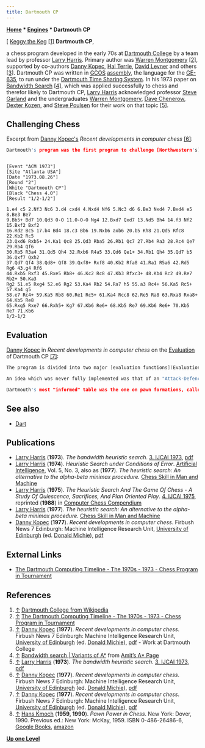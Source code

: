 ```yaml
---
title: Dartmouth CP
---
```

**[Home](Home "Home") * [Engines](Engines "Engines") * Dartmouth CP**

\[ [Keggy the Keg](https://en.wikipedia.org/wiki/Keggy_the_Keg) <a id="cite-note-1" href="#cite-ref-1">[1]</a>
**Dartmouth CP**,

a chess program developed in the early 70s at [Dartmouth College](Dartmouth_College "Dartmouth College") by a team lead by professor [Larry Harris](Larry_Harris "Larry Harris"). Primary author was [Warren Montgomery](Warren_Montgomery "Warren Montgomery") <a id="cite-note-2" href="#cite-ref-2">[2]</a>, supported by co-authors [Danny Kopec](Danny_Kopec "Danny Kopec"), [Hal Terrie](Hal_Terrie "Hal Terrie"), [David Levner](index.php?title=David_Levner&action=edit&redlink=1 "David Levner (page does not exist)") and others <a id="cite-note-3" href="#cite-ref-3">[3]</a>. Dartmouth CP was written in [GCOS](https://en.wikipedia.org/wiki/General_Comprehensive_Operating_System) [assembly](Assembly "Assembly"), the language for the [GE-635](Honeywell_6000 "Honeywell 6000"), to run under the [Dartmouth Time Sharing System](https://en.wikipedia.org/wiki/Dartmouth_Time_Sharing_System). In his 1973 paper on [Bandwidth Search](index.php?title=Bandwidth_Search&action=edit&redlink=1 "Bandwidth Search (page does not exist)") <a id="cite-note-4" href="#cite-ref-4">[4]</a>, which was applied successfully to chess and therefor likely to Dartmouth CP, [Larry Harris](Larry_Harris "Larry Harris") acknowledged professor [Steve Garland](index.php?title=Steve_Garland&action=edit&redlink=1 "Steve Garland (page does not exist)") and the undergraduates [Warren Montgomery](Warren_Montgomery "Warren Montgomery"), [Dave Chenerow](index.php?title=Dave_Chenerow&action=edit&redlink=1 "Dave Chenerow (page does not exist)"), [Dexter Kozen](index.php?title=Dexter_Kozen&action=edit&redlink=1 "Dexter Kozen (page does not exist)"), and [Steve Poulsen](index.php?title=Steve_Poulsen&action=edit&redlink=1 "Steve Poulsen (page does not exist)") for their work on that topic <a id="cite-note-5" href="#cite-ref-5">[5]</a>.

## Challenging Chess

Excerpt from [Danny Kopec's](Danny_Kopec "Danny Kopec") *Recent developments in computer chess* <a id="cite-note-6" href="#cite-ref-6">[6]</a>:

```C++
Dartmouth's program was the first program to challenge [Northwestern's](Chess_(Program) "Chess (Program)") ascendancy in the [ACM tournaments](ACM_North_American_Computer_Chess_Championship "ACM North American Computer Chess Championship"). In the [ACM U.S. Computer Chess Championship](ACM_1973 "ACM 1973"), held in [Atlanta](https://en.wikipedia.org/wiki/Atlanta%2C_Georgia), Northwestern's program was lucky to draw against Dartmouth. It only did so because the latter had no [repetition check](Repetitions "Repetitions"). Particularly encouraging was the fact that in a game of more than 50 moves, Dartmouth was never in a losing position. 

```

```

[Event "ACM 1973"]
[Site "Atlanta USA"]
[Date "1973.08.26"]
[Round "2"]
[White "Dartmouth CP"]
[Black "Chess 4.0"]
[Result "1/2-1/2"]

1.e4 c5 2.Nf3 Nc6 3.d4 cxd4 4.Nxd4 Nf6 5.Nc3 d6 6.Be3 Nxd4 7.Bxd4 e5 8.Be3 Be7 
9.Bb5+ Bd7 10.Qd3 O-O 11.O-O-O Ng4 12.Bxd7 Qxd7 13.Nd5 Bh4 14.f3 Nf2 15.Bxf2 Bxf2 
16.Rd2 Bc5 17.b4 Bd4 18.c3 Bb6 19.Nxb6 axb6 20.b5 Kh8 21.Qd5 Rfc8 22.Kb2 Rc5 
23.Qxd6 Rxb5+ 24.Ka1 Qc8 25.Qd3 Rba5 26.Rb1 Qc7 27.Rb4 Ra3 28.Rc4 Qe7 29.Rb4 Qf6 
30.Rb5 R3a4 31.Qd5 Qh4 32.Rxb6 R4a5 33.Qd6 Qe1+ 34.Rb1 Qh4 35.Qd7 b5 36.Qxf7 Qxh2 
37.Qd7 Qf4 38.Qd8+ Qf8 39.Qxf8+ Rxf8 40.Kb2 Rfa8 41.Ra1 R5a6 42.Rd5 Rg6 43.g4 Rf6
44.Rxb5 Rxf3 45.Rxe5 Rb8+ 46.Kc2 Rc8 47.Kb3 Rfxc3+ 48.Kb4 Rc2 49.Re7 Rb2+ 50.Ka3 
Rg2 51.e5 Rxg4 52.e6 Rg2 53.Ka4 Rb2 54.Ra7 h5 55.a3 Rc4+ 56.Ka5 Rc5+ 57.Ka4 g5 
58.e7 Rc4+ 59.Ka5 Rb8 60.Re1 Rc5+ 61.Ka4 Rcc8 62.Re5 Ra8 63.Rxa8 Rxa8+ 64.Kb5 Re8 
65.Rxg5 Rxe7 66.Rxh5+ Kg7 67.Kb6 Re6+ 68.Kb5 Re7 69.Kb6 Re6+ 70.Kb5 Re7 71.Kb6 
1/2-1/2

```

## Evaluation

[Danny Kopec](Danny_Kopec "Danny Kopec") in *Recent developments in computer chess* on the [Evaluation](Evaluation "Evaluation") of Dartmouth CP <a id="cite-note-7" href="#cite-ref-7">[7]</a>:

```C++
The program is divided into two major [evaluation functions](Evaluation "Evaluation"), ĥ and đ. ĥ is concerned with the "soft", positional features of a given board position, while đ is concerned with the "hard" [tactical features](Tactics "Tactics") of a position. The specific chess concepts which comprise đ and ĥ are called "Detectors". A set of related detectors are assigned various values (weights) and are put into a table. ĥ includes tables such as [Centre Control](Center_Control "Center Control"), [Piece Mobility](Mobility "Mobility"), [Pawn Structure](Pawn_Structure "Pawn Structure"), [King Safety](King_Safety "King Safety"), etc., while đ includes tables such as [Pins](Pin "Pin"), [Forks](Double_Attack "Double Attack"), [Discovered Attacks](Discovered_Attack "Discovered Attack"), [Levers](Pawn_Levers_(Bitboards) "Pawn Levers (Bitboards)"). The program is also divided into modules ([Opening](Opening "Opening"), [Middle Game](Middlegame "Middlegame"), and [Endings](Endgame "Endgame")) which allow greater flexibility in the assignment of weights. For example, in the opening, Piece-development, Centre control and King safety are stressed. A persistent problem which many programs still have is the too early development of the [queen](Queen "Queen"), because of its tremendous square control, mobility, and ability to produce threats. By assigning a value of -300 (where 100 = pawn) to every minor piece (B or N) still on the back rank, piece development is given prominence, since the program tries to get rid of these initial negative values. Other examples of tables which employ modular flexibility are Occupation of the [Centre](Center "Center"), and [Rook on 7th](Rook_on_Seventh "Rook on Seventh"). Greater weights are assigned to these in the middle game and ending than in the opening, to avoid moving the same pieces too often, before others have moved at all.

```

```C++
An idea which was never fully implemented was that of an "Attack-Defence Ratio". This is a measure of the difference between the sum of the forces attacking the quarter of the board where the enemy king is located and the sum of those forces which defend the same squares. If this difference in force is greater than a certain threshold value, an "alarm" is set off which results in a higher đ value and an [increase](Extensions "Extensions") in the [depth](Depth "Depth") of [search](Search "Search"). In this manner, long sacrificial variations are more carefully investigated. A benchmark of sacrificial positions would be a good test for its effectiveness.

```

```C++
Dartmouth's most "informed" table was the one on pawn formations, called "PFORM". Among its standard detectors were [Isolated Pawns](Isolated_Pawn "Isolated Pawn"), [Backward Pawns](Backward_Pawn "Backward Pawn"), [Doubled Pawns](Doubled_Pawn "Doubled Pawn"), [Passed Pawns](Passed_Pawn "Passed Pawn"), and [Duos](Duo_Trio_Quart_(Bitboards) "Duo Trio Quart (Bitboards)"). Detectors such as [Chains](Pawn_Chain "Pawn Chain"), [Mini-chains](Defended_Pawns_(Bitboards) "Defended Pawns (Bitboards)"), [Shielded Backward Pawns](Backward_Pawns_(Bitboards) "Backward Pawns (Bitboards)"), [Potential Passed Pawns](Candidate_Passed_Pawn "Candidate Passed Pawn"), and the table, "Levers", were among the more esoteric concepts which were added later. Many of these definitions were taken directly from [Hans Kmoch's](Hans_Kmoch "Hans Kmoch") classic work *Pawn Power* <a id="cite-note-8" href="#cite-ref-8">[8]</a>. The concept, Levers, using a modified definition of my own "pawn mover wich improve our formation and hurt our opponent's" - proved useful in the recognition of critical pawn moves. In addition, the levers concept helps to guide the placement of pieces especially in the opening and middle game. It could also help toward plan formation. Some further pawn formational concepts from *Pawn Power* which were never programmed were [Outpost](Outposts "Outposts") and [Weak Square](Holes "Holes") Complexes. The Dartmouth program is probably, in theory, capable of more sophisticated pawn formational evaluations than any other program; however the implementation is rudimentary. The program had at one time approximately 50 detectors in various tables and many others were planned. 

```

## See also

- [Dart](Dart "Dart")

## Publications

- [Larry Harris](Larry_Harris "Larry Harris") (**1973**). *The bandwidth heuristic search*. [3. IJCAI 1973](Conferences#IJCAI1973 "Conferences"), [pdf](http://www.ijcai.org/Past%20Proceedings/IJCAI-73/PDF/004.pdf)
- [Larry Harris](Larry_Harris "Larry Harris") (**1974**). *Heuristic Search under Conditions of Error*. [Artificial Intelligence](<https://en.wikipedia.org/wiki/Artificial_Intelligence_(journal)>), Vol. 5, No. 3, also as (**1977**). *The heuristic search: An alternative to the alpha-beta minimax procedure.* [Chess Skill in Man and Machine](Chess_Skill_in_Man_and_Machine "Chess Skill in Man and Machine")
- [Larry Harris](Larry_Harris "Larry Harris") (**1975**). *The Heuristic Search And The Game Of Chess - A Study Of Quiescence, Sacrifices, And Plan Oriented Play*. [4. IJCAI 1975](Conferences#IJCAI1975 "Conferences"), reprinted (**1988**) in [Computer Chess Compendium](Computer_Chess_Compendium "Computer Chess Compendium")
- [Larry Harris](Larry_Harris "Larry Harris") (**1977**). *The heuristic search: An alternative to the alpha-beta minimax procedure.* [Chess Skill in Man and Machine](Chess_Skill_in_Man_and_Machine "Chess Skill in Man and Machine")
- [Danny Kopec](Danny_Kopec "Danny Kopec") (**1977**). *Recent developments in computer chess*. Firbush News 7 Edinburgh: Machine Intelligence Research Unit, [University of Edinburgh](University_of_Edinburgh "University of Edinburgh") (ed. [Donald Michie](Donald_Michie "Donald Michie")), [pdf](http://www.sci.brooklyn.cuny.edu/~kopec/Publications/Publications/O_45_C.pdf)

## External Links

- [The Dartmouth Computing Timeline - The 1970s - 1973 - Chess Program in Tournament](https://www.dartmouth.edu/its-tools/archive/history/timeline/1970s.html#1973)

## References

1. <a id="cite-ref-1" href="#cite-note-1">↑</a> [Dartmouth College from Wikipedia](https://en.wikipedia.org/wiki/Dartmouth_College)
1. <a id="cite-ref-2" href="#cite-note-2">↑</a> [The Dartmouth Computing Timeline - The 1970s - 1973 - Chess Program in Tournament](https://www.dartmouth.edu/its-tools/archive/history/timeline/1970s.html#1973)
1. <a id="cite-ref-3" href="#cite-note-3">↑</a> [Danny Kopec](Danny_Kopec "Danny Kopec") (**1977**). *Recent developments in computer chess*. Firbush News 7 Edinburgh: Machine Intelligence Research Unit, [University of Edinburgh](University_of_Edinburgh "University of Edinburgh") (ed. [Donald Michie](Donald_Michie "Donald Michie")), [pdf](http://www.sci.brooklyn.cuny.edu/~kopec/Publications/Publications/O_45_C.pdf) - Work at Dartmouth College
1. <a id="cite-ref-4" href="#cite-note-4">↑</a> [Bandwidth search | Variants of A\*](http://theory.stanford.edu/~amitp/GameProgramming/Variations.html#bandwidth-search) from [Amit’s A\* Page](http://theory.stanford.edu/~amitp/GameProgramming/)
1. <a id="cite-ref-5" href="#cite-note-5">↑</a> [Larry Harris](Larry_Harris "Larry Harris") (**1973**). *The bandwidth heuristic search*. [3. IJCAI 1973](Conferences#IJCAI1973 "Conferences"), [pdf](http://www.ijcai.org/Past%20Proceedings/IJCAI-73/PDF/004.pdf)
1. <a id="cite-ref-6" href="#cite-note-6">↑</a> [Danny Kopec](Danny_Kopec "Danny Kopec") (**1977**). *Recent developments in computer chess*. Firbush News 7 Edinburgh: Machine Intelligence Research Unit, [University of Edinburgh](University_of_Edinburgh "University of Edinburgh") (ed. [Donald Michie](Donald_Michie "Donald Michie")), [pdf](http://www.sci.brooklyn.cuny.edu/~kopec/Publications/Publications/O_45_C.pdf)
1. <a id="cite-ref-7" href="#cite-note-7">↑</a> [Danny Kopec](Danny_Kopec "Danny Kopec") (**1977**). *Recent developments in computer chess*. Firbush News 7 Edinburgh: Machine Intelligence Research Unit, [University of Edinburgh](University_of_Edinburgh "University of Edinburgh") (ed. [Donald Michie](Donald_Michie "Donald Michie")), [pdf](http://www.sci.brooklyn.cuny.edu/~kopec/Publications/Publications/O_45_C.pdf)
1. <a id="cite-ref-8" href="#cite-note-8">↑</a> [Hans Kmoch](Hans_Kmoch "Hans Kmoch") (**1959, 1990**). *Pawn Power in Chess*. New York: Dover, 1990. Previous ed.: New York: McKay, 1959. ISBN 0-486-26486-6, [Google Books](http://books.google.com/books?id=FT7hpAiec3EC&dq=Pawn+Power+in+Chess&pg=PP1&ots=q_yCx72Ms_&sig=sKrQzXouaweUYbwCjfTcaplUF4U&hl=de&sa=X&oi=book_result&resnum=1&ct=result#PPA1,M1), [amazon](http://www.amazon.com/Pawn-Power-Chess-Hans-Kmoch/dp/0486264866)

**[Up one Level](Engines "Engines")**

